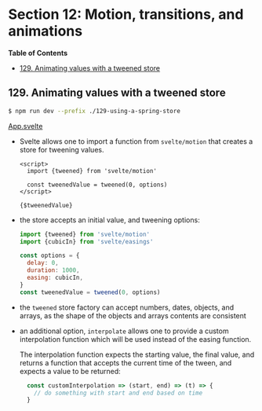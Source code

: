 # Section 12: Motion, transitions, and animations


<!-- START doctoc generated TOC please keep comment here to allow auto update -->
<!-- DON'T EDIT THIS SECTION, INSTEAD RE-RUN doctoc TO UPDATE -->
**Table of Contents**

- [129. Animating values with a tweened store](#129-animating-values-with-a-tweened-store)

<!-- END doctoc generated TOC please keep comment here to allow auto update -->

## 129. Animating values with a tweened store

```bash
$ npm run dev --prefix ./129-using-a-spring-store
```

[App.svelte](./129-using-a-spring-store/src/App.svelte)

- Svelte allows one to import a function from `svelte/motion` that creates a
    store for tweening values.

    ```svelte
    <script>
      import {tweened} from 'svelte/motion'

      const tweenedValue = tweened(0, options)
    </script>

    {$tweenedValue}
    ```
- the store accepts an initial value, and tweening options:

    ```javascript
    import {tweened} from 'svelte/motion'
    import {cubicIn} from 'svelte/easings'

    const options = {
      delay: 0,
      duration: 1000,
      easing: cubicIn,
    }
    const tweenedValue = tweened(0, options)
    ```
- the `tweened` store factory can accept numbers, dates, objects, and arrays, as
    the shape of the objects and arrays contents are consistent
- an additional option, `interpolate` allows one to provide a custom
    interpolation function which will be used instead of the easing function.

    The interpolation function expects the starting value, the final value, and
    returns a function that accepts the current time of the tween, and expects a
    value to be returned:

    ```javascript
      const customInterpolation => (start, end) => (t) => {
        // do something with start and end based on time
      }
    ```
